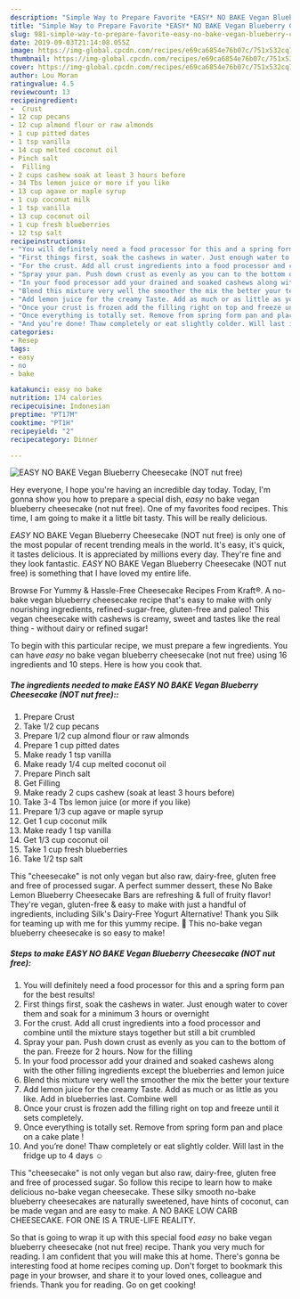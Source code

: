 ```yaml
---
description: "Simple Way to Prepare Favorite *EASY* NO BAKE Vegan Blueberry Cheesecake (NOT nut free)"
title: "Simple Way to Prepare Favorite *EASY* NO BAKE Vegan Blueberry Cheesecake (NOT nut free)"
slug: 981-simple-way-to-prepare-favorite-easy-no-bake-vegan-blueberry-cheesecake-not-nut-free
date: 2019-09-03T21:14:08.055Z
image: https://img-global.cpcdn.com/recipes/e69ca6854e76b07c/751x532cq70/easy-no-bake-vegan-blueberry-cheesecake-not-nut-free-recipe-main-photo.jpg
thumbnail: https://img-global.cpcdn.com/recipes/e69ca6854e76b07c/751x532cq70/easy-no-bake-vegan-blueberry-cheesecake-not-nut-free-recipe-main-photo.jpg
cover: https://img-global.cpcdn.com/recipes/e69ca6854e76b07c/751x532cq70/easy-no-bake-vegan-blueberry-cheesecake-not-nut-free-recipe-main-photo.jpg
author: Lou Moran
ratingvalue: 4.5
reviewcount: 13
recipeingredient:
-  Crust
- 12 cup pecans
- 12 cup almond flour or raw almonds
- 1 cup pitted dates
- 1 tsp vanilla
- 14 cup melted coconut oil
- Pinch salt
-  Filling
- 2 cups cashew soak at least 3 hours before
- 34 Tbs lemon juice or more if you like
- 13 cup agave or maple syrup
- 1 cup coconut milk
- 1 tsp vanilla
- 13 cup coconut oil
- 1 cup fresh blueberries
- 12 tsp salt
recipeinstructions:
- "You will definitely need a food processor for this and a spring form pan for the best results!"
- "First things first, soak the cashews in water. Just enough water to cover them and soak for a minimum 3 hours or overnight"
- "For the crust. Add all crust ingredients into a food processor and combine until the mixture stays together but still a bit crumbled"
- "Spray your pan. Push down crust as evenly as you can to the bottom of the pan. Freeze for 2 hours. Now for the filling"
- "In your food processor add your drained and soaked cashews along with the other filling ingredients except the blueberries and lemon juice"
- "Blend this mixture very well the smoother the mix the better your texture"
- "Add lemon juice for the creamy Taste. Add as much or as little as you like. Add in blueberries last. Combine well"
- "Once your crust is frozen add the filling right on top and freeze until it sets completely."
- "Once everything is totally set. Remove from spring form pan and place on a cake plate !"
- "And you’re done! Thaw completely or eat slightly colder. Will last in the fridge up to 4 days ☺️"
categories:
- Resep
tags:
- easy
- no
- bake

katakunci: easy no bake
nutrition: 174 calories
recipecuisine: Indonesian
preptime: "PT17M"
cooktime: "PT1H"
recipeyield: "2"
recipecategory: Dinner

---
```



![*EASY* NO BAKE Vegan Blueberry Cheesecake (NOT nut free)](https://img-global.cpcdn.com/recipes/e69ca6854e76b07c/751x532cq70/easy-no-bake-vegan-blueberry-cheesecake-not-nut-free-recipe-main-photo.jpg)

Hey everyone, I hope you're having an incredible day today. Today, I'm gonna show you how to prepare a special dish, *easy* no bake vegan blueberry cheesecake (not nut free). One of my favorites food recipes. This time, I am going to make it a little bit tasty. This will be really delicious.

*EASY* NO BAKE Vegan Blueberry Cheesecake (NOT nut free) is only one of the most popular of recent trending meals in the world. It's easy, it's quick, it tastes delicious. It is appreciated by millions every day. They're fine and they look fantastic. *EASY* NO BAKE Vegan Blueberry Cheesecake (NOT nut free) is something that I have loved my entire life.

Browse For Yummy &amp; Hassle-Free Cheesecake Recipes From Kraft®. A no-bake vegan blueberry cheesecake recipe that&#39;s easy to make with only nourishing ingredients, refined-sugar-free, gluten-free and paleo! This vegan cheesecake with cashews is creamy, sweet and tastes like the real thing - without dairy or refined sugar!


To begin with this particular recipe, we must prepare a few ingredients. You can have *easy* no bake vegan blueberry cheesecake (not nut free) using 16 ingredients and 10 steps. Here is how you cook that.

##### The ingredients needed to make *EASY* NO BAKE Vegan Blueberry Cheesecake (NOT nut free)::

1. Prepare  Crust
1. Take 1/2 cup pecans
1. Prepare 1/2 cup almond flour or raw almonds
1. Prepare 1 cup pitted dates
1. Make ready 1 tsp vanilla
1. Make ready 1/4 cup melted coconut oil
1. Prepare Pinch salt
1. Get  Filling
1. Make ready 2 cups cashew (soak at least 3 hours before)
1. Take 3-4 Tbs lemon juice (or more if you like)
1. Prepare 1/3 cup agave or maple syrup
1. Get 1 cup coconut milk
1. Make ready 1 tsp vanilla
1. Get 1/3 cup coconut oil
1. Take 1 cup fresh blueberries
1. Take 1/2 tsp salt


This &#34;cheesecake&#34; is not only vegan but also raw, dairy-free, gluten free and free of processed sugar. A perfect summer dessert, these No Bake Lemon Blueberry Cheesecake Bars are refreshing &amp; full of fruity flavor! They&#39;re vegan, gluten-free &amp; easy to make with just a handful of ingredients, including Silk&#39;s Dairy-Free Yogurt Alternative! Thank you Silk for teaming up with me for this yummy recipe. 💜 This no-bake vegan blueberry cheesecake is so easy to make! 

##### Steps to make *EASY* NO BAKE Vegan Blueberry Cheesecake (NOT nut free):

1. You will definitely need a food processor for this and a spring form pan for the best results!
1. First things first, soak the cashews in water. Just enough water to cover them and soak for a minimum 3 hours or overnight
1. For the crust. Add all crust ingredients into a food processor and combine until the mixture stays together but still a bit crumbled
1. Spray your pan. Push down crust as evenly as you can to the bottom of the pan. Freeze for 2 hours. Now for the filling
1. In your food processor add your drained and soaked cashews along with the other filling ingredients except the blueberries and lemon juice
1. Blend this mixture very well the smoother the mix the better your texture
1. Add lemon juice for the creamy Taste. Add as much or as little as you like. Add in blueberries last. Combine well
1. Once your crust is frozen add the filling right on top and freeze until it sets completely.
1. Once everything is totally set. Remove from spring form pan and place on a cake plate !
1. And you’re done! Thaw completely or eat slightly colder. Will last in the fridge up to 4 days ☺️


This &#34;cheesecake&#34; is not only vegan but also raw, dairy-free, gluten free and free of processed sugar. So follow this recipe to learn how to make delicious no-bake vegan cheesecake. These silky smooth no-bake blueberry cheesecakes are naturally sweetened, have hints of coconut, can be made vegan and are easy to make. A NO BAKE LOW CARB CHEESECAKE. FOR ONE IS A TRUE-LIFE REALITY. 

So that is going to wrap it up with this special food *easy* no bake vegan blueberry cheesecake (not nut free) recipe. Thank you very much for reading. I am confident that you will make this at home. There's gonna be interesting food at home recipes coming up. Don't forget to bookmark this page in your browser, and share it to your loved ones, colleague and friends. Thank you for reading. Go on get cooking!
